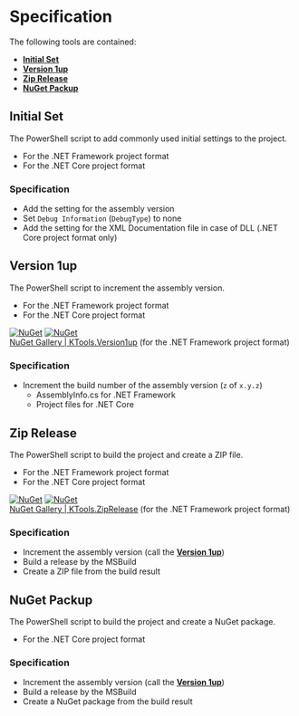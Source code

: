 # Specification
The following tools are contained:
- [**Initial Set**](#initial-set)
- [**Version 1up**](#version-1up)
- [**Zip Release**](#zip-release)
- [**NuGet Packup**](#nuget-packup)

## Initial Set
The PowerShell script to add commonly used initial settings to the project.
- For the .NET Framework project format
- For the .NET Core project format

### Specification
- Add the setting for the assembly version
- Set `Debug Information` (`DebugType`) to none
- Add the setting for the XML Documentation file in case of DLL (.NET Core project format only)

## Version 1up
The PowerShell script to increment the assembly version.
- For the .NET Framework project format
- For the .NET Core project format

[![NuGet](https://img.shields.io/nuget/v/KTools.Version1up.svg)](https://www.nuget.org/packages/KTools.Version1up/)
[![NuGet](https://img.shields.io/nuget/dt/KTools.Version1up.svg)](https://www.nuget.org/packages/KTools.Version1up/)  
[NuGet Gallery | KTools.Version1up](https://www.nuget.org/packages/KTools.Version1up/) (for the .NET Framework project format)

### Specification
- Increment the build number of the assembly version (`z` of `x.y.z`)
  - AssemblyInfo.cs for .NET Framework
  - Project files for .NET Core

## Zip Release
The PowerShell script to build the project and create a ZIP file.
- For the .NET Framework project format
- For the .NET Core project format

[![NuGet](https://img.shields.io/nuget/v/KTools.ZipRelease.svg)](https://www.nuget.org/packages/KTools.ZipRelease/)
[![NuGet](https://img.shields.io/nuget/dt/KTools.ZipRelease.svg)](https://www.nuget.org/packages/KTools.ZipRelease/)  
[NuGet Gallery | KTools.ZipRelease](https://www.nuget.org/packages/KTools.ZipRelease/) (for the .NET Framework project format)

### Specification
- Increment the assembly version (call the [**Version 1up**](#version-1up))
- Build a release by the MSBuild
- Create a ZIP file from the build result

## NuGet Packup
The PowerShell script to build the project and create a NuGet package.
- For the .NET Core project format

### Specification
- Increment the assembly version (call the [**Version 1up**](#version-1up))
- Build a release by the MSBuild
- Create a NuGet package from the build result
